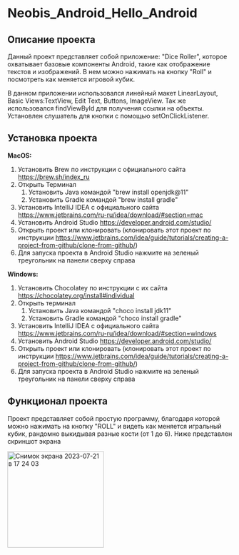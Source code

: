 # Neobis_Android_Hello_Android

## Описание проекта

Данный проект представляет собой приложение: "Dice Roller", которое охватывает базовые компоненты Android, такие как отображение текстов и изображений.
В нем можно нажимать на кнопку "Roll" и посмотреть как меняется игровой кубик. 

В данном приложении использовался линейный макет LinearLayout, Basic Views:TextView, Edit Text, Buttons, ImageView.
Так же использовался findViewById для получения ссылки на объекты.
Установлен слушатель для кнопки с помощью setOnClickListener.

## Установка проекта

**MacOS:**
1. Установить Brew по инструкции с официального сайта https://brew.sh/index_ru
2. Открыть Терминал
   1. Установить Java командой "brew install openjdk@11"
   2. Установить Gradle командой "brew install gradle"
3. Установить IntelliJ IDEA с официального сайта https://www.jetbrains.com/ru-ru/idea/download/#section=mac
4. Установить Android Studio https://developer.android.com/studio/
5. Открыть проект или клонировать (клонировать этот проект по инструкции https://www.jetbrains.com/idea/guide/tutorials/creating-a-project-from-github/clone-from-github/)
6. Для запуска проекта в Android Studio нажмите на зеленый треугольник на панели сверху справа


**Windows:**
1. Установить Chocolatey по инструкции с их сайта https://chocolatey.org/install#individual
2. Открыть терминал
   1. Установить Java командой "choco install jdk11"
   2. Установить Gradle командой "choco install gradle"
3. Установить IntelliJ IDEA с официального сайта https://www.jetbrains.com/ru-ru/idea/download/#section=windows
4. Установить Android Studio https://developer.android.com/studio/
5. Открыть проект или клонировать (клонировать этот проект по инструкции https://www.jetbrains.com/idea/guide/tutorials/creating-a-project-from-github/clone-from-github/)
6. Для запуска проекта в Android Studio нажмите на зеленый треугольник на панели сверху справа

## Функционал проекта 

Проект представляет собой простую программу, благодаря которой можно нажимать на кнопку "ROLL" и видеть как меняется игральный кубик, рандомно 
выкидывая разные кости (от 1 до 6). Ниже представлен скриншот экрана 


<img width="216" alt="Снимок экрана 2023-07-21 в 17 24 03" src="https://github.com/lizazueva/Neobis_Android_Hello_Android/assets/56483500/c45aa59f-7b8b-4eb4-8f84-e8a8e1d60c96">





